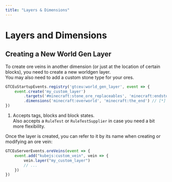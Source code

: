 ```yaml
---
title: "Layers & Dimensions"
---
```



# Layers and Dimensions


## Creating a New World Gen Layer

To create ore veins in another dimension (or just at the location of certain blocks), you need to create a new worldgen layer.  
You may also need to add a custom stone type for your ores.

```js title="startup_scripts/world_gen_layers.js"
GTCEuStartupEvents.registry('gtceu:world_gen_layer', event => {
    event.create('my_custom_layer')
        .targets('#minecraft:stone_ore_replaceables', 'minecraft:endstone') // [*] (1)
        .dimensions('minecraft:overworld', 'minecraft:the_end') // [*]
})
```

1. Accepts tags, blocks and block states.  
   Also accepts a `RuleTest` or `RuleTestSupplier` in case you need a bit more flexibility.


Once the layer is created, you can refer to it by its name when creating or modifying an ore vein:

```js title="server_scripts/ores.js"
GTCEuServerEvents.oreVeins(event => {
    event.add("kubejs:custom_vein", vein => {
        vein.layer("my_custom_layer")
        // ...
    })
})
```
